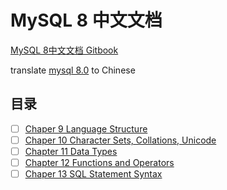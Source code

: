 # MySQL 8 中文文档

[MySQL 8中文文档 Gitbook](https://s2u2m.gitbook.io/mysql-8-doc-cn)

translate [mysql 8.0](https://dev.mysql.com/doc/refman/8.0/en/) to Chinese

## 目录

- [ ] [Chaper 9 Language Structure](https://dev.mysql.com/doc/refman/8.0/en/language-structure.html)
- [ ] [Chaper 10 Character Sets, Collations, Unicode](https://dev.mysql.com/doc/refman/8.0/en/charset.html)
- [ ] [Chapter 11 Data Types](https://dev.mysql.com/doc/refman/8.0/en/data-types.html)
- [ ] [Chapter 12 Functions and Operators](https://dev.mysql.com/doc/refman/8.0/en/functions.html)
- [ ] [Chaper 13 SQL Statement Syntax](https://dev.mysql.com/doc/refman/8.0/en/sql-syntax.html)